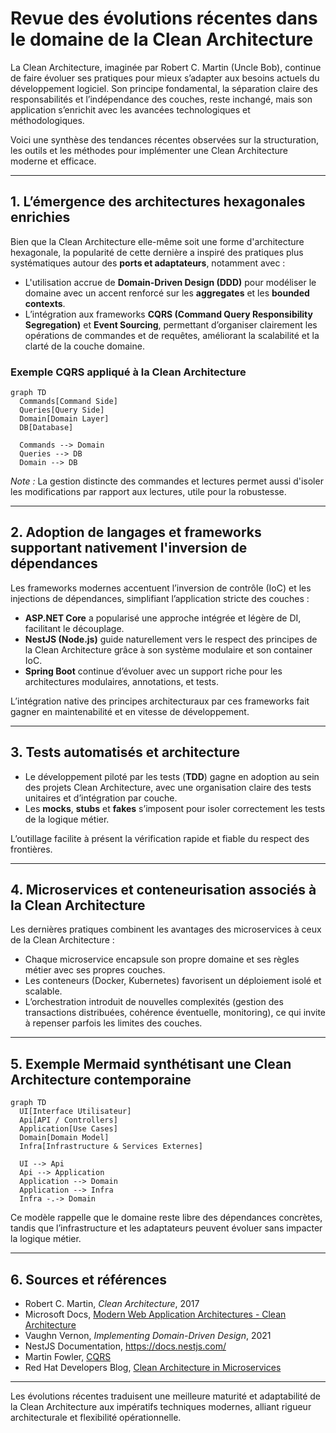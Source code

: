 # Revue des évolutions récentes dans le domaine de la Clean Architecture

La Clean Architecture, imaginée par Robert C. Martin (Uncle Bob), continue de faire évoluer ses pratiques pour mieux s’adapter aux besoins actuels du développement logiciel. Son principe fondamental, la séparation claire des responsabilités et l’indépendance des couches, reste inchangé, mais son application s’enrichit avec les avancées technologiques et méthodologiques.

Voici une synthèse des tendances récentes observées sur la structuration, les outils et les méthodes pour implémenter une Clean Architecture moderne et efficace.

---

## 1. L’émergence des architectures hexagonales enrichies

Bien que la Clean Architecture elle-même soit une forme d'architecture hexagonale, la popularité de cette dernière a inspiré des pratiques plus systématiques autour des **ports et adaptateurs**, notamment avec :

- L'utilisation accrue de **Domain-Driven Design (DDD)** pour modéliser le domaine avec un accent renforcé sur les **aggregates** et les **bounded contexts**.  
- L’intégration aux frameworks **CQRS (Command Query Responsibility Segregation)** et **Event Sourcing**, permettant d’organiser clairement les opérations de commandes et de requêtes, améliorant la scalabilité et la clarté de la couche domaine.

### Exemple CQRS appliqué à la Clean Architecture

```mermaid
graph TD
  Commands[Command Side]
  Queries[Query Side]
  Domain[Domain Layer]
  DB[Database]

  Commands --> Domain
  Queries --> DB
  Domain --> DB
```

*Note :* La gestion distincte des commandes et lectures permet aussi d'isoler les modifications par rapport aux lectures, utile pour la robustesse.

---

## 2. Adoption de langages et frameworks supportant nativement l'inversion de dépendances

Les frameworks modernes accentuent l’inversion de contrôle (IoC) et les injections de dépendances, simplifiant l’application stricte des couches :  

- **ASP.NET Core** a popularisé une approche intégrée et légère de DI, facilitant le découplage.  
- **NestJS (Node.js)** guide naturellement vers le respect des principes de la Clean Architecture grâce à son système modulaire et son container IoC.  
- **Spring Boot** continue d’évoluer avec un support riche pour les architectures modulaires, annotations, et tests.

L’intégration native des principes architecturaux par ces frameworks fait gagner en maintenabilité et en vitesse de développement.

---

## 3. Tests automatisés et architecture

- Le développement piloté par les tests (**TDD**) gagne en adoption au sein des projets Clean Architecture, avec une organisation claire des tests unitaires et d’intégration par couche.  
- Les **mocks**, **stubs** et **fakes** s’imposent pour isoler correctement les tests de la logique métier.

L’outillage facilite à présent la vérification rapide et fiable du respect des frontières.

---

## 4. Microservices et conteneurisation associés à la Clean Architecture

Les dernières pratiques combinent les avantages des microservices à ceux de la Clean Architecture :  

- Chaque microservice encapsule son propre domaine et ses règles métier avec ses propres couches.  
- Les conteneurs (Docker, Kubernetes) favorisent un déploiement isolé et scalable.  
- L’orchestration introduit de nouvelles complexités (gestion des transactions distribuées, cohérence éventuelle, monitoring), ce qui invite à repenser parfois les limites des couches.

---

## 5. Exemple Mermaid synthétisant une Clean Architecture contemporaine

```mermaid
graph TD
  UI[Interface Utilisateur]
  Api[API / Controllers]
  Application[Use Cases]
  Domain[Domain Model]
  Infra[Infrastructure & Services Externes]

  UI --> Api
  Api --> Application
  Application --> Domain
  Application --> Infra
  Infra -.-> Domain
```

Ce modèle rappelle que le domaine reste libre des dépendances concrètes, tandis que l’infrastructure et les adaptateurs peuvent évoluer sans impacter la logique métier.

---

## 6. Sources et références

- Robert C. Martin, *Clean Architecture*, 2017  
- Microsoft Docs, [Modern Web Application Architectures - Clean Architecture](https://learn.microsoft.com/en-us/dotnet/architecture/modern-web-apps-azure/common-web-application-architectures#clean-architecture)  
- Vaughn Vernon, *Implementing Domain-Driven Design*, 2021  
- NestJS Documentation, https://docs.nestjs.com/  
- Martin Fowler, [CQRS](https://martinfowler.com/bliki/CQRS.html)  
- Red Hat Developers Blog, [Clean Architecture in Microservices](https://developers.redhat.com/blog/2022/01/12/building-maintainable-microservices-with-clean-architecture)  

---

Les évolutions récentes traduisent une meilleure maturité et adaptabilité de la Clean Architecture aux impératifs techniques modernes, alliant rigueur architecturale et flexibilité opérationnelle.